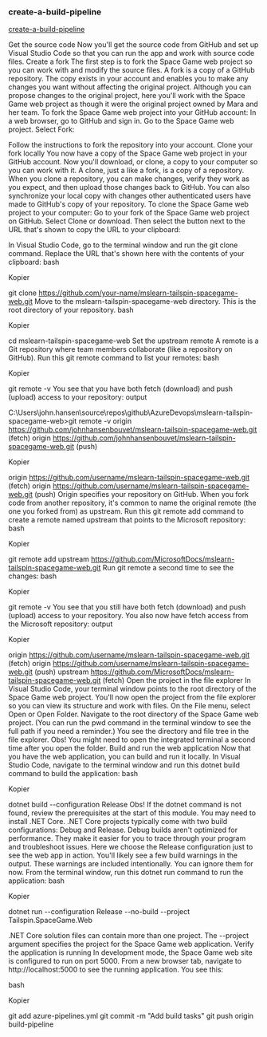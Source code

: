 ### create-a-build-pipeline
[create-a-build-pipeline](https://docs.microsoft.com/nb-no/learn/modules/create-a-build-pipeline/3-build-locally)

Get the source code
Now you'll get the source code from GitHub and set up Visual Studio Code so that you can run the app and work with source code files.
Create a fork
The first step is to fork the Space Game web project so you can work with and modify the source files.
A fork is a copy of a GitHub repository. The copy exists in your account and enables you to make any changes you want without affecting the original project.
Although you can propose changes to the original project, here you'll work with the Space Game web project as though it were the original project owned by Mara and her team.
To fork the Space Game web project into your GitHub account:
In a web browser, go to GitHub  and sign in.
Go to the Space Game  web project.
Select Fork:

Follow the instructions to fork the repository into your account.
Clone your fork locally
You now have a copy of the Space Game web project in your GitHub account. Now you'll download, or clone, a copy to your computer so you can work with it.
A clone, just a like a fork, is a copy of a repository. When you clone a repository, you can make changes, verify they work as you expect, and then upload those changes back to GitHub. You can also synchronize your local copy with changes other authenticated users have made to GitHub's copy of your repository.
To clone the Space Game web project to your computer:
Go to your fork of the Space Game web project on GitHub.
Select Clone or download. Then select the button next to the URL that's shown to copy the URL to your clipboard:

In Visual Studio Code, go to the terminal window and run the git clone command. Replace the URL that's shown here with the contents of your clipboard:
bash

Kopier

git clone https://github.com/your-name/mslearn-tailspin-spacegame-web.git
Move to the mslearn-tailspin-spacegame-web directory. This is the root directory of your repository.
bash

Kopier

cd mslearn-tailspin-spacegame-web
Set the upstream remote
A remote is a Git repository where team members collaborate (like a repository on GitHub).
Run this git remote command to list your remotes:
bash

Kopier

git remote -v
You see that you have both fetch (download) and push (upload) access to your repository:
output


C:\Users\john.hansen\source\repos\github\AzureDevops\mslearn-tailspin-spacegame-web>git remote -v
origin  https://github.com/johnhansenbouvet/mslearn-tailspin-spacegame-web.git (fetch)
origin  https://github.com/johnhansenbouvet/mslearn-tailspin-spacegame-web.git (push)

Kopier

origin  https://github.com/username/mslearn-tailspin-spacegame-web.git (fetch)
origin  https://github.com/username/mslearn-tailspin-spacegame-web.git (push)
Origin specifies your repository on GitHub. When you fork code from another repository, it's common to name the original remote (the one you forked from) as upstream.
Run this git remote add command to create a remote named upstream that points to the Microsoft repository:
bash

Kopier

git remote add upstream https://github.com/MicrosoftDocs/mslearn-tailspin-spacegame-web.git
Run git remote a second time to see the changes:
bash

Kopier

git remote -v
You see that you still have both fetch (download) and push (upload) access to your repository. You also now have fetch access from the Microsoft repository:
output

Kopier

origin  https://github.com/username/mslearn-tailspin-spacegame-web.git (fetch)
origin  https://github.com/username/mslearn-tailspin-spacegame-web.git (push)
upstream        https://github.com/MicrosoftDocs/mslearn-tailspin-spacegame-web.git (fetch)
Open the project in the file explorer
In Visual Studio Code, your terminal window points to the root directory of the Space Game web project. You'll now open the project from the file explorer so you can view its structure and work with files.
On the File menu, select Open or Open Folder.
Navigate to the root directory of the Space Game web project.
(You can run the pwd command in the terminal window to see the full path if you need a reminder.)
You see the directory and file tree in the file explorer.
 Obs!
You might need to open the integrated terminal a second time after you open the folder.
Build and run the web application
Now that you have the web application, you can build and run it locally.
In Visual Studio Code, navigate to the terminal window and run this dotnet build command to build the application:
bash

Kopier

dotnet build --configuration Release
 Obs!
If the dotnet command is not found, review the prerequisites at the start of this module. You may need to install .NET Core.
.NET Core projects typically come with two build configurations: Debug and Release. Debug builds aren't optimized for performance. They make it easier for you to trace through your program and troubleshoot issues. Here we choose the Release configuration just to see the web app in action.
You'll likely see a few build warnings in the output. These warnings are included intentionally. You can ignore them for now.
From the terminal window, run this dotnet run command to run the application:
bash

Kopier

dotnet run --configuration Release --no-build --project Tailspin.SpaceGame.Web

.NET Core solution files can contain more than one project. The --project argument specifies the project for the Space Game web application.
Verify the application is running
In development mode, the Space Game web site is configured to run on port 5000.
From a new browser tab, navigate to http://localhost:5000 to see the running application.
You see this:


bash

Kopier

git add azure-pipelines.yml
git commit -m "Add build tasks"
git push origin build-pipeline
